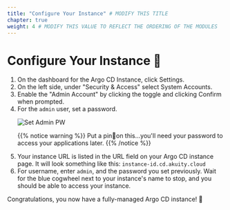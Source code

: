 ```yaml
---
title: "Configure Your Instance" # MODIFY THIS TITLE
chapter: true
weight: 4 # MODIFY THIS VALUE TO REFLECT THE ORDERING OF THE MODULES
---
```


<!-- MORE SUBMODULES CAN BE ADDED TO DIVIDE UP THE SETUP INTO SMALLER SECTIONS -->
<!-- COPY AND PASTE THIS SUBMODULE FILE, RENAME, AND CHANGE THE CONTENTS AS NECESSARY -->

# Configure Your Instance :hammer:
<ol>
<li>
On the dashboard for the Argo CD Instance, click Settings.
</li>

<li>
On the left side, under "Security & Access" select System Accounts.
</li>


<li>
Enable the "Admin Account" by clicking the toggle and clicking Confirm when prompted.
</li>


<li>
For the <code>admin</code> user, set a password.

![Set Admin PW](/aws-modernization-workshop-base-main/static/images/adminpw.png)
</li>

{{% notice warning %}}
Put a pin:pushpin:on this...you'll need your password to access your applications later.
{{% /notice %}}

<li>
Your instance URL is listed in the URL field on your Argo CD instance page. It will look something like this: <code>instance-id.cd.akuity.cloud</code>
</li>

<li>
For username, enter <code>admin</code>, and the password you set previously. Wait for the blue cogwheel next to your instance's name to stop, and you should be able to access your instance.
</li>

</ol>

Congratulations, you now have a fully-managed Argo CD instance! :tada:
